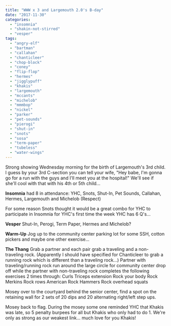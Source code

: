 ```yaml
---
title: "WWW x 3 and Largemouth 2.0's B-day"
date: "2017-11-30"
categories: 
  - "insomnia"
  - "shakin-not-stirred"
  - "vesper"
tags: 
  - "angry-elf"
  - "bartman"
  - "callahan"
  - "chanticleer"
  - "chop-block"
  - "coney"
  - "flip-flop"
  - "hermes"
  - "jigglypuff"
  - "khakis"
  - "largemouth"
  - "mccants"
  - "michelob"
  - "mmmbop"
  - "nickel"
  - "parker"
  - "pet-sounds"
  - "pierogi"
  - "shut-in"
  - "snots"
  - "sosa"
  - "term-paper"
  - "tubeless"
  - "water-wings"
---
```


Strong showing Wednesday morning for the birth of Largemouth's 3rd child. I guess by your 3rd C-section you can tell your wife, "Hey babe, I'm gonna go for a run with the guys and I'll meet you at the hospital!" We'll see if she'll cool with that with his 4th or 5th child...

**Insomnia** had 8 in attendance: YHC, Snots, Shut-In, Pet Sounds, Callahan, Hermes, Largemouth and Michelob (Respect)

For some reason Snots thought it would be a great combo for YHC to participate in Insomnia for YHC's first time the week YHC has 6 Q's...

**Vesper** Shut-In, Perogi, Term Paper, Hermes and Michelob?

**Warm-Up** Jog up to the community center parking lot for some SSH, cotton pickers and maybe one other exercise...

**The Thang** Grab a partner and each pair grab a traveling and a non-traveling rock. (Apparently I should have specified for Chanticleer to grab a running rock which is different than a traveling rock...) Partner with traveling/running rock run around the large circle for community center drop off while the partner with non-traveling rock completes the following exercises 2 times through: Curls Triceps extension Rock your body Rock Merkins Rock rows American Rock Hammers Rock overhead squats

Mosey over to the courtyard behind the senior center, find a spot on the retaining wall for 2 sets of 20 dips and 20 alternating right/left step ups.

Mosey back to flag. During the mosey some one reminded YHC that Khakis was late, so 5 penalty burpees for all but Khakis who only had to do 1. We're only as strong as our weakest link... much love for you Khakis!
